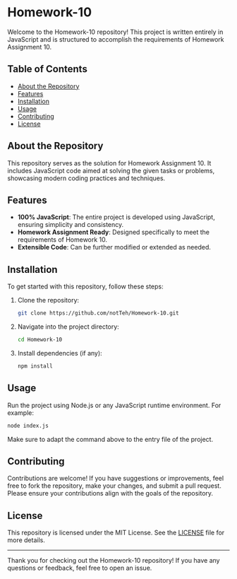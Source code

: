 # Homework-10

Welcome to the Homework-10 repository! This project is written entirely in JavaScript and is structured to accomplish the requirements of Homework Assignment 10.

## Table of Contents

- [About the Repository](#about-the-repository)
- [Features](#features)
- [Installation](#installation)
- [Usage](#usage)
- [Contributing](#contributing)
- [License](#license)

## About the Repository

This repository serves as the solution for Homework Assignment 10. It includes JavaScript code aimed at solving the given tasks or problems, showcasing modern coding practices and techniques.

## Features

- **100% JavaScript**: The entire project is developed using JavaScript, ensuring simplicity and consistency.
- **Homework Assignment Ready**: Designed specifically to meet the requirements of Homework 10.
- **Extensible Code**: Can be further modified or extended as needed.

## Installation

To get started with this repository, follow these steps:

1. Clone the repository:
   ```bash
   git clone https://github.com/notTeh/Homework-10.git
   ```
2. Navigate into the project directory:
   ```bash
   cd Homework-10
   ```
3. Install dependencies (if any):
   ```bash
   npm install
   ```

## Usage

Run the project using Node.js or any JavaScript runtime environment. For example:

```bash
node index.js
```

Make sure to adapt the command above to the entry file of the project.

## Contributing

Contributions are welcome! If you have suggestions or improvements, feel free to fork the repository, make your changes, and submit a pull request. Please ensure your contributions align with the goals of the repository.

## License

This repository is licensed under the MIT License. See the [LICENSE](LICENSE) file for more details.

---

Thank you for checking out the Homework-10 repository! If you have any questions or feedback, feel free to open an issue.